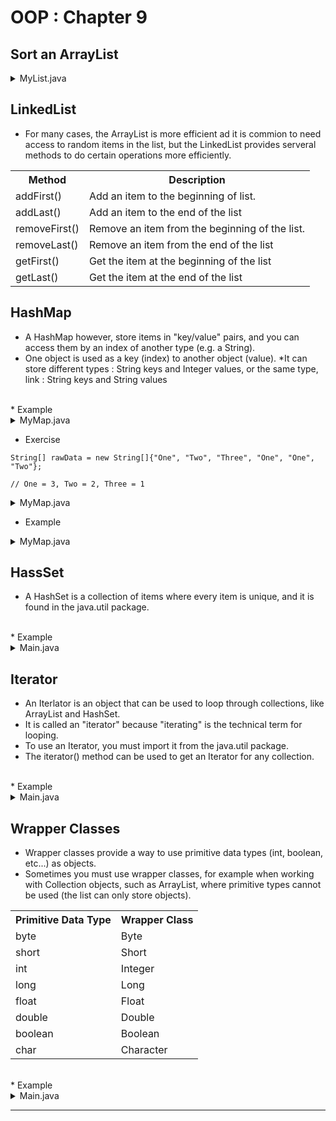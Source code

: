 # OOP : Chapter 9

## Sort an ArrayList

<details>
<summary>MyList.java</summary>

```java
package th.go.dsd.util;

import java.util.ArrayList;
import java.util.Collections;

public class MyList {
    public static void main(String[] args) {
        ArrayList<String> cars = new ArrayList<>();
        cars.add("Volvo");
        cars.add("BMW");
        cars.add("Ford");
        cars.add("Mazda");
        Collections.sort(cars);
        for(String c : cars){
            System.out.println(c);
        }
    }
}
```
</details>

## LinkedList
* For many cases, the ArrayList is more efficient ad it is commion to need access to random items in the list, but the LinkedList provides serveral methods to do certain operations more efficiently.

<table>
  <tr>
    <th>Method</th>
    <th>Description</th>
  </tr>
  <tr>
    <td>addFirst()</td>
    <td>Add an item to the beginning of list.</td>
  </tr>
  <tr>
    <td>addLast()</td>
    <td>Add an item to the end of the list</td>
  </tr>
  <tr>
    <td>removeFirst()</td>
    <td>Remove an item from the beginning of the list.</td>
  </tr>
  <tr>
    <td>removeLast()</td>
    <td>Remove an item from the end of the list</td>
  </tr>
  <tr>
    <td>getFirst()</td>
    <td>Get the item at the beginning of the list</td>
  </tr>
  <tr>
    <td>getLast()</td>
    <td>Get the item at the end of the list</td>
  </tr>
</table>

## HashMap
* A HashMap however, store items in "key/value" pairs, and you can access them by an index of another type (e.g. a String).
* One object is used as a key (index) to another object (value).
*It can store different types : String keys and Integer values, or the same type, link : String keys and String values
</br>
* Example
<details>
<summary>MyMap.java</summary>

```java
package th.go.dsd.util;

import java.util.HashMap;
import java.util.Map;

public class MyMap {
    public static void main(String[] args) {
        
        Map<String, String> data = new HashMap<>();
        data.put("One", "1");
        System.out.println(data.containsKey("One")); //True
        System.out.println(data.containsKey("Two")); //False
        System.out.println(data.get("One"));
    }
}
```
</details>

* Exercise
```
String[] rawData = new String[]{"One", "Two", "Three", "One", "One", "Two"};

// One = 3, Two = 2, Three = 1
```

<details>
<summary>MyMap.java</summary>

```java
package th.go.dsd.util;

import java.util.HashMap;
import java.util.Map;

public class MyMap {
    public static void main(String[] args) {
        String[] rawData = new String[]{"One", "Two", "Three", "One", "One", "Two"};
        Map<String, String> data = new HashMap<>();
        
        int sum1 = 0;
        int sum2 = 0;
        int sum3 = 0;
        
        for(int i = 0; i<rawData.length; i++){
            data.put(Integer.toString(i), rawData[i]);
        }
        
        for(int i = 0; i<data.size(); i++){
            String select = data.get(Integer.toString(i));

            switch (select){
                case "One" :
                    sum1++;
                    break;
                case "Two":
                    sum2++;
                    break;
                case "Three":
                    sum3++;
                    break;
            }
        }
        System.out.println("One = " + sum1 + " Two = " + sum2 + " Three = " + sum3);
    }
       
}
```
</details>

* Example
<details>
<summary>MyMap.java</summary>

```java
package th.go.dsd.util;

import java.util.HashMap;
import java.util.Map;

public class MyMap {
    public static void main(String[] args) {
        Map<String, String> capitalCities = new HashMap<>();
        
        capitalCities.put("England", "London");

        for(String i : capitalCities.keySet()){
            System.out.print(i);
        }

        for(String i : capitalCities.values()){
            System.out.println(i);
        }
    }
       
}
```
</details>

## HassSet
* A HashSet is a collection of items where every item is unique, and it is found in the java.util package.
</br>
* Example

<details>
<summary>Main.java</summary>

```java
class Main(){
  public static void main(String[] args){
    HashSet<String> cars = new HashSet<String>();
    cars.add("Valvo");
    cars.add("BMW");
    cars.add("BMW");
    cars.contains("Mazda");
    cars.size();
    cars.remove("Volvo");
    cars.clear();
    System.out.println(cars);
  }
}
```
</details>

## Iterator
* An Iterlator is an object that can be used to loop through collections, like ArrayList and HashSet.
* It is called an "iterator" because "iterating" is the technical term for looping.
* To use an Iterator, you must import it from the java.util package.
* The iterator() method can be used to get an Iterator for any collection.
</br>
* Example

<details>
<summary>Main.java</summary>

```java
class Main(){
  public static void main(String[] args){
    ArrayList<String> cars = new ArrayList<String>();
    cars.add("Valvo");
    cars.add("BMW");
    cars.add("Ford");
    cars.contains("Mazda");
    Iterator<String> it = cars.iterator();
    while(it.hasNext()){
      System.out.println(it.next());
    }
  }
}
```
</details>

## Wrapper Classes
* Wrapper classes provide a way to use primitive data types (int, boolean, etc...) as objects.
* Sometimes you must use wrapper classes, for example when working with Collection objects, such as ArrayList, where primitive types cannot be used (the list can only store objects).

<table>
  <tr>
    <th>Primitive Data Type</th>
    <th>Wrapper Class</th>
  </tr>
  <tr>
    <td>byte</td>
    <td>Byte</td>
  </tr>
  <tr>
    <td>short</td>
    <td>Short</td>
  </tr>
  <tr>
    <td>int</td>
    <td>Integer</td>
  </tr>
  <tr>
    <td>long</td>
    <td>Long</td>
  </tr>
  <tr>
    <td>float</td>
    <td>Float</td>
  </tr>
  <tr>
    <td>double</td>
    <td>Double</td>
  </tr>
  <tr>
    <td>boolean</td>
    <td>Boolean</td>
  </tr>
  <tr>
    <td>char</td>
    <td>Character</td>
  </tr>
</table>
</br>
* Example

<details>
<summary>Main.java</summary>

```java
class Main(){
  public static void main(String[] args){
    Integer myInt = 5;
    Double myDouble = 5.99;
    Character myChar = 'A';

    System.out.println(myInt.inValue());
    System.out.println(myDouble.doubleValue());
    System.out.println(myChar.charValue());
  }
}
```
</details>

---